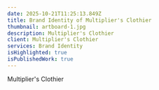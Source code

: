 ```yaml
---
date: 2025-10-21T11:25:13.849Z
title: Brand Identity of Multiplier's Clothier
thumbnail: artboard-1.jpg
description: Multiplier's Clothier
client: Multiplier's Clothier
services: Brand Identity
isHighlighted: true
isPublishedWork: true
---
```

Multiplier's Clothier